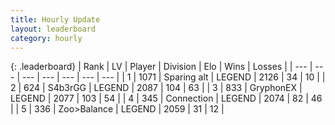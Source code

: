 ```yaml
---
title: Hourly Update
layout: leaderboard
category: hourly
---
```


{: .leaderboard}
| Rank | LV | Player | Division | Elo | Wins | Losses |
| --- | --- | --- | --- | --- | --- | --- |
| <span data-change="0">1</span> | 1071 | <span title="ID: 203132">Sparing alt</span> | LEGEND | <span data-change="0">2126</span> | <span data-change="0">34</span> | <span data-change="0">10</span> |
| <span data-change="0">2</span> | 624 | <span title="ID: 166888">S4b3rGG</span> | LEGEND | <span data-change="0">2087</span> | <span data-change="0">104</span> | <span data-change="0">63</span> |
| <span data-change="0">3</span> | 833 | <span title="ID: 315148">GryphonEX</span> | LEGEND | <span data-change="-1">2077</span> | <span data-change="2">103</span> | <span data-change="1">54</span> |
| <span data-change="0">4</span> | 345 | <span title="ID: 539711">Connection</span> | LEGEND | <span data-change="0">2074</span> | <span data-change="0">82</span> | <span data-change="0">46</span> |
| <span data-change="0">5</span> | 336 | <span title="ID: 382502">Zoo&gt;Balance</span> | LEGEND | <span data-change="0">2059</span> | <span data-change="0">31</span> | <span data-change="0">12</span> |